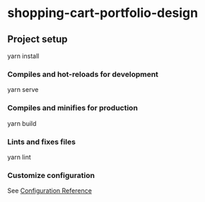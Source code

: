 # shopping-cart-portfolio-design

## Project setup

yarn install

### Compiles and hot-reloads for development

yarn serve

### Compiles and minifies for production

yarn build

### Lints and fixes files

yarn lint

### Customize configuration

See [Configuration Reference](https://cli.vuejs.org/config/)
